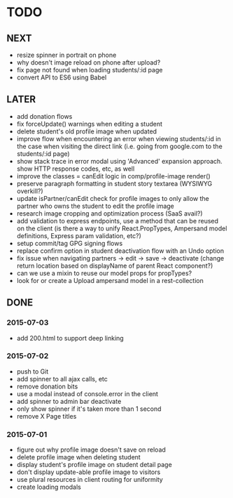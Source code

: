 # TODO

## NEXT

- resize spinner in portrait on phone
- why doesn't image reload on phone after upload?
- fix page not found when loading students/:id page
- convert API to ES6 using Babel

## LATER

- add donation flows
- fix forceUpdate() warnings when editing a student
- delete student's old profile image when updated
- improve flow when encountering an error when viewing students/:id in the case when visiting the direct link (i.e. going from google.com to the students/:id page)
- show stack trace in error modal using 'Advanced' expansion approach. show HTTP response codes, etc, as well
- improve the classes = canEdit logic in comp/profile-image render()
- preserve paragraph formatting in student story textarea (WYSIWYG overkill?)
- update isPartner/canEdit check for profile images to only allow the partner who owns the student to edit the profile image
- research image cropping and optimization process (SaaS avail?)
- add validation to express endpoints, use a method that can be reused on the client (is there a way to unify React.PropTypes, Ampersand model definitions, Express param validation, etc?)
- setup commit/tag GPG signing flows
- replace confirm option in student deactivation flow with an Undo option
- fix issue when navigating partners -> edit -> save -> deactivate (change return location based on displayName of parent React component?)
- can we use a mixin to reuse our model props for propTypes?
- look for or create a Upload ampersand model in a rest-collection

## DONE

### 2015-07-03
- add 200.html to support deep linking

### 2015-07-02

- push to Git
- add spinner to all ajax calls, etc
- remove donation bits
- use a modal instead of console.error in the client
- add spinner to admin bar deactivate
- only show spinner if it's taken more than 1 second
- remove X Page titles

### 2015-07-01

- figure out why profile image doesn't save on reload
- delete profile image when deleting student
- display student's profile image on student detail page
- don't display update-able profile image to visitors
- use plural resources in client routing for uniformity
- create loading modals
